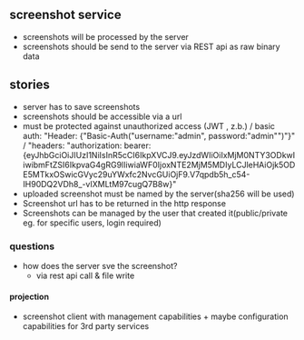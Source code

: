 ## screenshot service

- screenshots will be processed by the server
- screenshots should be send to the server via REST api as raw binary data

## stories
- server has to save screenshots
- screenshots should be accessible via a url
- must be protected against unauthorized access (JWT , z.b.) / basic auth: "Header: {"Basic-Auth("username:"admin", password:"admin"")"}" / "headers: "authorization: bearer: {eyJhbGciOiJIUzI1NiIsInR5cCI6IkpXVCJ9.eyJzdWIiOiIxMjM0NTY3ODkwIiwibmFtZSI6IkpvaG4gRG9lIiwiaWF0IjoxNTE2MjM5MDIyLCJleHAiOjk5ODE5MTkxOSwicGVyc29uYWxfc2NvcGUiOjF9.V7qpdb5h_c54-IH90DQ2VDh8_-vIXMLtM97cugQ7B8w}"
- uploaded screenshot must be named by the server(sha256 will be used)
- Screenshot url has to be returned in the http response
- Screenshots can be managed by the user that created it(public/private eg. for specific users, login required)

### questions
- how does the server sve the screenshot?
	- via rest api call & file write

#### projection
- screenshot client with management capabilities + maybe configuration capabilities for 3rd party services
